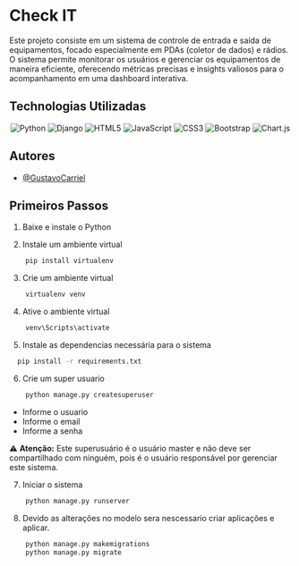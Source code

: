 
# Check IT

Este projeto consiste em um sistema de controle de entrada e saída de equipamentos, focado especialmente em PDAs (coletor de dados) e rádios. O sistema permite monitorar os usuários e gerenciar os equipamentos de maneira eficiente, oferecendo métricas precisas e insights valiosos para o acompanhamento em uma dashboard interativa.


## Technologias Utilizadas

<p style="text-align: center;">
    <img src="https://img.shields.io/badge/Python-FFD43B?style=for-the-badge&logo=python&logoColor=blue" alt="Python" />
    <img src="https://img.shields.io/badge/Django-092E20?style=for-the-badge&logo=django&logoColor=green" alt="Django" />
    <img src="https://img.shields.io/badge/HTML5-E34F26?style=for-the-badge&logo=html5&logoColor=white" alt="HTML5" />
    <img src="https://img.shields.io/badge/JavaScript-323330?style=for-the-badge&logo=javascript&logoColor=F7DF1E" alt="JavaScript" />
    <img src="https://img.shields.io/badge/CSS3-1572B6?style=for-the-badge&logo=css3&logoColor=white" alt="CSS3" />
    <img src="https://img.shields.io/badge/Bootstrap-563D7C?style=for-the-badge&logo=bootstrap&logoColor=white" alt="Bootstrap" />
    <img src="https://img.shields.io/badge/Chart%20js-FF6384?style=for-the-badge&logo=chartdotjs&logoColor=white" alt="Chart.js" />
</p>


## Autores

- [@GustavoCarriel](https://github.com/GustavoCarriel)



## Primeiros Passos

1. Baixe e instale o Python

2. Instale um ambiente virtual
```bash
    pip install virtualenv
```
3. Crie um ambiente virtual
```bash
    virtualenv venv
```
4. Ative o ambiente virtual
```bash
    venv\Scripts\activate
```
5. Instale as dependencias necessária para o sistema
```bash
  pip install -r requirements.txt
```
6. Crie um super usuario
```bash
    python manage.py createsuperuser
```
- Informe o usuario
- Informe o email
- Informe a senha

⚠️ **Atenção:** Este superusuário é o usuário master e não deve ser compartilhado com ninguém, pois é o usuário responsável por gerenciar este sistema.

7. Iniciar o sistema
```bash
    python manage.py runserver
```
8. Devido as alterações no modelo sera nescessario criar aplicações e aplicar.
```bash
    python manage.py makemigrations
    python manage.py migrate
```
